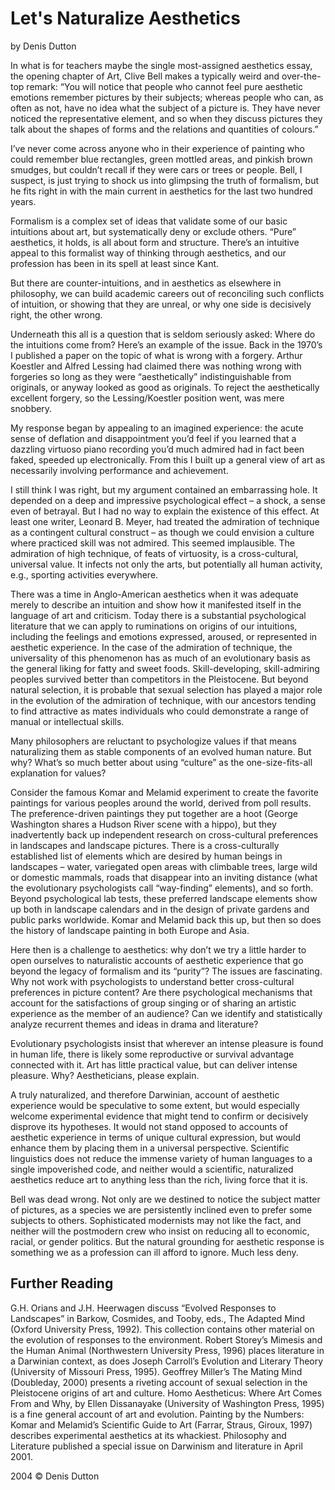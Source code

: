 # Let's Naturalize Aesthetics
by Denis Dutton

In what is for teachers maybe the single most-assigned aesthetics essay, the opening chapter of Art, Clive Bell makes a typically weird and over-the-top remark: “You will notice that people who cannot feel pure aesthetic emotions remember pictures by their subjects; whereas people who can, as often as not, have no idea what the subject of a picture is. They have never noticed the representative element, and so when they discuss pictures they talk about the shapes of forms and the relations and quantities of colours.”

I’ve never come across anyone who in their experience of painting who could remember blue rectangles, green mottled areas, and pinkish brown smudges, but couldn’t recall if they were cars or trees or people. Bell, I suspect, is just trying to shock us into glimpsing the truth of formalism, but he fits right in with the main current in aesthetics for the last two hundred years.

Formalism is a complex set of ideas that validate some of our basic intuitions about art, but systematically deny or exclude others. “Pure” aesthetics, it holds, is all about form and structure. There’s an intuitive appeal to this formalist way of thinking through aesthetics, and our profession has been in its spell at least since Kant.

But there are counter-intuitions, and in aesthetics as elsewhere in philosophy, we can build academic careers out of reconciling such conflicts of intuition, or showing that they are unreal, or why one side is decisively right, the other wrong.

Underneath this all is a question that is seldom seriously asked: Where do the intuitions come from? Here’s an example of the issue. Back in the 1970’s I published a paper on the topic of what is wrong with a forgery. Arthur Koestler and Alfred Lessing had claimed there was nothing wrong with forgeries so long as they were “aesthetically” indistinguishable from originals, or anyway looked as good as originals. To reject the aesthetically excellent forgery, so the Lessing/Koestler position went, was mere snobbery.

My response began by appealing to an imagined experience: the acute sense of deflation and disappointment you’d feel if you learned that a dazzling virtuoso piano recording you’d much admired had in fact been faked, speeded up electronically. From this I built up a general view of art as necessarily involving performance and achievement.

I still think I was right, but my argument contained an embarrassing hole. It depended on a deep and impressive psychological effect – a shock, a sense even of betrayal. But I had no way to explain the existence of this effect. At least one writer, Leonard B. Meyer, had treated the admiration of technique as a contingent cultural construct – as though we could envision a culture where practiced skill was not admired. This seemed implausible. The admiration of high technique, of feats of virtuosity, is a cross-cultural, universal value. It infects not only the arts, but potentially all human activity, e.g., sporting activities everywhere.

There was a time in Anglo-American aesthetics when it was adequate merely to describe an intuition and show how it manifested itself in the language of art and criticism. Today there is a substantial psychological literature that we can apply to ruminations on origins of our intuitions, including the feelings and emotions expressed, aroused, or represented in aesthetic experience. In the case of the admiration of technique, the universality of this phenomenon has as much of an evolutionary basis as the general liking for fatty and sweet foods. Skill-developing, skill-admiring peoples survived better than competitors in the Pleistocene. But beyond natural selection, it is probable that sexual selection has played a major role in the evolution of the admiration of technique, with our ancestors tending to find attractive as mates individuals who could demonstrate a range of manual or intellectual skills.

Many philosophers are reluctant to psychologize values if that means naturalizing them as stable components of an evolved human nature. But why? What’s so much better about using “culture” as the one-size-fits-all explanation for values?

Consider the famous Komar and Melamid experiment to create the favorite paintings for various peoples around the world, derived from poll results. The preference-driven paintings they put together are a hoot (George Washington shares a Hudson River scene with a hippo), but they inadvertently back up independent research on cross-cultural preferences in landscapes and landscape pictures. There is a cross-culturally established list of elements which are desired by human beings in landscapes – water, variegated open areas with climbable trees, large wild or domestic mammals, roads that disappear into an inviting distance (what the evolutionary psychologists call “way-finding” elements), and so forth. Beyond psychological lab tests, these preferred landscape elements show up both in landscape calendars and in the design of private gardens and public parks worldwide. Komar and Melamid back this up, but then so does the history of landscape painting in both Europe and Asia.

Here then is a challenge to aesthetics: why don’t we try a little harder to open ourselves to naturalistic accounts of aesthetic experience that go beyond the legacy of formalism and its “purity”? The issues are fascinating. Why not work with psychologists to understand better cross-cultural preferences in picture content? Are there psychological mechanisms that account for the satisfactions of group singing or of sharing an artistic experience as the member of an audience? Can we identify and statistically analyze recurrent themes and ideas in drama and literature?

Evolutionary psychologists insist that wherever an intense pleasure is found in human life, there is likely some reproductive or survival advantage connected with it. Art has little practical value, but can deliver intense pleasure. Why? Aestheticians, please explain.

A truly naturalized, and therefore Darwinian, account of aesthetic experience would be speculative to some extent, but would especially welcome experimental evidence that might tend to confirm or decisively disprove its hypotheses. It would not stand opposed to accounts of aesthetic experience in terms of unique cultural expression, but would enhance them by placing them in a universal perspective. Scientific linguistics does not reduce the immense variety of human languages to a single impoverished code, and neither would a scientific, naturalized aesthetics reduce art to anything less than the rich, living force that it is.

Bell was dead wrong. Not only are we destined to notice the subject matter of pictures, as a species we are persistently inclined even to prefer some subjects to others. Sophisticated modernists may not like the fact, and neither will the postmodern crew who insist on reducing all to economic, racial, or gender politics. But the natural grounding for aesthetic response is something we as a profession can ill afford to ignore. Much less deny.

## Further Reading

G.H. Orians and J.H. Heerwagen discuss “Evolved Responses to Landscapes” in Barkow, Cosmides, and Tooby, eds., The Adapted Mind (Oxford University Press, 1992). This collection contains other material on the evolution of responses to the environment. Robert Storey’s Mimesis and the Human Animal (Northwestern University Press, 1996) places literature in a Darwinian context, as does Joseph Carroll’s Evolution and Literary Theory (University of Missouri Press, 1995). Geoffrey Miller’s The Mating Mind (Doubleday, 2000) presents a riveting account of sexual selection in the Pleistocene origins of art and culture. Homo Aestheticus: Where Art Comes From and Why, by Ellen Dissanayake (University of Washington Press, 1995) is a fine general account of art and evolution. Painting by the Numbers: Komar and Melamid’s Scientific Guide to Art (Farrar, Straus, Giroux, 1997) describes experimental aesthetics at its whackiest. Philosophy and Literature published a special issue on Darwinism and literature in April 2001.

2004 © Denis Dutton
